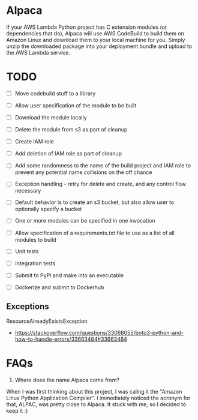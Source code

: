 # Alpaca
If your AWS Lambda Python project has C extension modules (or dependencies that do), Alpaca will use AWS CodeBuild to build them on Amazon Linux and download them to your local machine for you. Simply unzip the downloaded package into your deployment bundle and upload to the AWS Lambda service.

# TODO
- [ ] Move codebuild stuff to a library
- [ ] Allow user specification of the module to be built
- [ ] Download the module locally
- [ ] Delete the module from s3 as part of cleanup
- [ ] Create IAM role
- [ ] Add deletion of IAM role as part of cleanup
- [ ] Add some randomness to the name of the build project and IAM role to prevent any potential name collisions on the off chance
- [ ] Exception handling - retry for delete and create, and any control flow necessary
- [ ] Default behavior is to create an s3 bucket, but also allow user to optionally specify a bucket
- [ ] One or more modules can be specified in one invocation
- [ ] Allow specification of a requirements.txt file to use as a list of all modules to build
- [ ] Unit tests
- [ ] Integration tests
- [ ] Submit to PyPi and make into an executable
- [ ] Dockerize and submit to Dockerhub


## Exceptions
ResourceAlreadyExistsException
* https://stackoverflow.com/questions/33068055/boto3-python-and-how-to-handle-errors/33663484#33663484

# FAQs
1) Where does the name Alpaca come from?

When I was first thinking about this project, I was caling it the "Amazon Linux Python Application Compiler". I immediately noticed the acronym for that, ALPAC, was pretty close to Alpaca. It stuck with me, so I decided to keep it :)